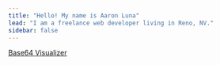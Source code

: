 ```yaml
---
title: "Hello! My name is Aaron Luna"
lead: "I am a freelance web developer living in Reno, NV."
sidebar: false
---
```


<a href="/base64">Base64 Visualizer</a>
